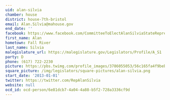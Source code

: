 ```yaml
---
uid: alan-silvia
chamber: house
district: house-7th-bristol
email: Alan.Silvia@mahouse.gov
end_date: ''
facebook: https://www.facebook.com/CommitteeToElectAlanSilviaStateRepresentative/
first_name: Alan
hometown: Fall River
last_name: Silvia
malegislature_url: https://malegislature.gov/Legislators/Profile/A_S1
party: D
phone: (617) 722-2230
picture: https://pbs.twimg.com/profile_images/3786055053/56c165fa4f9beba94d5ea84c483e650c_400x400.jpeg
square_picture: /img/legislators/square-pictures/alan-silvia.png
start_date: '2013-01-01'
twitter: https://twitter.com/RepAlanSilvia
website: null
ocd_id: ocd-person/6e81dcb7-4a04-4a88-b5f2-728a3336cf9d
---
```

